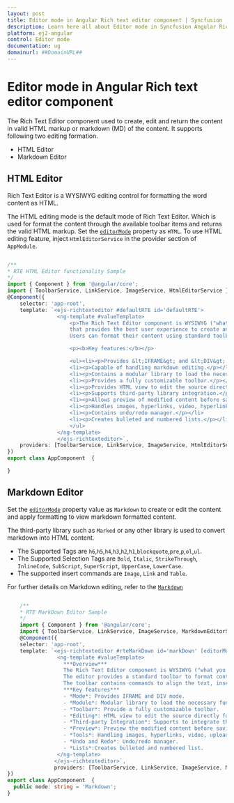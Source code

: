 ```yaml
---
layout: post
title: Editor mode in Angular Rich text editor component | Syncfusion
description: Learn here all about Editor mode in Syncfusion Angular Rich text editor component of Syncfusion Essential JS 2 and more.
platform: ej2-angular
control: Editor mode 
documentation: ug
domainurl: ##DomainURL##
---
```


# Editor mode in Angular Rich text editor component

The Rich Text Editor component used to create, edit and return the content in valid HTML markup or markdown (MD) of the content. It supports following two editing formation.

* HTML Editor
* Markdown Editor

## HTML Editor

Rich Text Editor is a WYSIWYG editing control for formatting the word content as HTML.

The HTML editing mode is the default mode of Rich Text Editor. Which is used for format the content through the available toolbar items and returns the valid HTML markup. Set the [`editorMode`](https://ej2.syncfusion.com/angular/documentation/api/rich-text-editor/#editormode) property as `HTML`. To use HTML editing feature, inject `HtmlEditorService` in the provider section of `AppModule`.

```typescript

/**
* RTE HTML Editor functionality Sample
*/
import { Component } from '@angular/core';
import { ToolbarService, LinkService, ImageService, HtmlEditorService } from '@syncfusion/ej2-angular-richtexteditor';
@Component({
    selector: 'app-root',
    template: `<ejs-richtexteditor #defaultRTE id='defaultRTE'>
                <ng-template #valueTemplate>
                    <p>The Rich Text Editor component is WYSIWYG ("what you see is what you get") editor
                    that provides the best user experience to create and update the content.
                    Users can format their content using standard toolbar commands.</p>

                    <p><b>Key features:</b></p>

                    <ul><li><p>Provides &lt;IFRAME&gt; and &lt;DIV&gt; modes</p></li>
                    <li><p>Capable of handling markdown editing.</p></li>
                    <li><p>Contains a modular library to load the necessary functionality on demand.</p></li>
                    <li><p>Provides a fully customizable toolbar.</p></li>
                    <li><p>Provides HTML view to edit the source directly for developers.</p></li>
                    <li><p>Supports third-party library integration.</p></li>
                    <li><p>Allows preview of modified content before saving it.</p></li>
                    <li><p>Handles images, hyperlinks, video, hyperlinks, uploads, etc.</p></li>
                    <li><p>Contains undo/redo manager.</p></li>
                    <li><p>Creates bulleted and numbered lists.</p></li>
                    </ul>
                </ng-template>
                </ejs-richtexteditor>`,
    providers: [ToolbarService, LinkService, ImageService, HtmlEditorService]
})
export class AppComponent  {

}

```

## Markdown Editor

Set the [`editorMode`](https://ej2.syncfusion.com/angular/documentation/api/rich-text-editor/#editormode) property value as `Markdown` to create or edit the content and apply formatting to view markdown formatted content.

The third-party library such as `Marked` or any other library is used to convert markdown into HTML content.

* The Supported Tags are  `h6`,`h5`,`h4`,`h3`,`h2`,`h1`,`blockquote`,`pre`,`p`,`ol`,`ul`.
* The Supported Selection Tags are `Bold`, `Italic`, `StrikeThrough`, `InlineCode`, `SubScript`, `SuperScript`, `UpperCase`, `LowerCase`.
* The supported insert commands are `Image`, `Link` and `Table`.

For further details on Markdown editing, refer to the [`Markdown`](../markdown.html)

```typescript

    /**
    * RTE MarkDown Editor Sample
    */
    import { Component } from '@angular/core';
    import { ToolbarService, LinkService, ImageService, MarkdownEditorService } from '@syncfusion/ej2-angular-richtexteditor';
    @Component({
    selector: 'app-root',
    template: `<ejs-richtexteditor #rteMarkDown id='markDown' [editorMode]='mode'>
                <ng-template #valueTemplate>
                  ***Overview***
                  The Rich Text Editor component is WYSIWYG ("what you see is what you get") editor used to create, edit and return the content in valid HTML markup or markdown (MD) of the content.
                  The editor provides a standard toolbar to format content using its commands. Modular library features to load the necessary functionality on demand.
                  The toolbar contains commands to align the text, insert link, insert image, insert list, undo/redo operation, HTML view, and more.
                  ***Key features***
                  - *Mode*: Provides IFRAME and DIV mode.
                  - *Module*: Modular library to load the necessary functionality on demand.
                  - *Toolbar*: Provide a fully customizable toolbar.
                  - *Editing*: HTML view to edit the source directly for developers.
                  - *Third-party Integration*: Supports to integrate third-party library.
                  - *Preview*: Preview the modified content before saving it.
                  - *Tools*: Handling images, hyperlinks, video, uploads and more.
                  - *Undo and Redo*: Undo/redo manager.
                  - *Lists*:Creates bulleted and numbered list.
                </ng-template>
               </ejs-richtexteditor>`,
               providers: [ToolbarService, LinkService, ImageService, MarkdownEditorService]
})
export class AppComponent  {
  public mode: string = 'Markdown';
}

```
